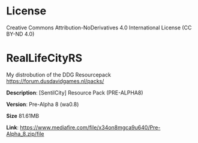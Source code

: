 # License
Creative Commons Attribution-NoDerivatives 4.0 International License (CC BY-ND 4.0)

# RealLifeCityRS
My distrobution of the DDG Resourcepack https://forum.dusdavidgames.nl/packs/


**Description**: [SentilCity] Resource Pack (PRE-ALPHA8) 


**Version**: Pre-Alpha 8 (wa0.8)


**Size** 81.61MB


**Link**: https://www.mediafire.com/file/x34on8mgca9u640/Pre-Alpha_8.zip/file
